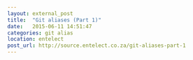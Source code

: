```yaml
---
layout: external_post
title:  "Git aliases (Part 1)"
date:   2015-06-11 14:51:47
categories: git alias
location: entelect
post_url: http://source.entelect.co.za/git-aliases-part-1
---
```

